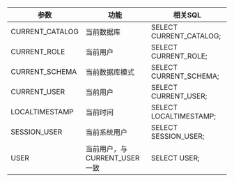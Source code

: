 

| 参数            | 功能                         | 相关SQL                  |
| --------------- | ---------------------------- | ------------------------ |
| CURRENT_CATALOG | 当前数据库                   | SELECT CURRENT_CATALOG;  |
| CURRENT_ROLE    | 当前用户                     | SELECT    CURRENT_ROLE;  |
| CURRENT_SCHEMA  | 当前数据库模式               | SELECT   CURRENT_SCHEMA; |
| CURRENT_USER    | 当前用户                     | SELECT   CURRENT_USER;   |
| LOCALTIMESTAMP  | 当前时间                     | SELECT   LOCALTIMESTAMP; |
| SESSION_USER    | 当前系统用户                 | SELECT   SESSION_USER;   |
| USER            | 当前用户，与CURRENT_USER一致 | SELECT   USER;           |
